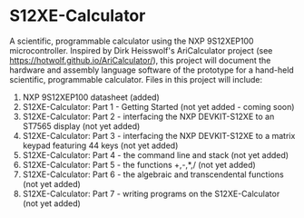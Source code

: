 # S12XE-Calculator
A scientific, programmable calculator using the NXP 9S12XEP100  microcontroller.
Inspired by Dirk Heisswolf's AriCalculator project (see https://hotwolf.github.io/AriCalculator/), this project will document the hardware and assembly language software of the prototype for a hand-held scientific, programmable calculator.
Files in this project will include:
1) NXP 9S12XEP100 datasheet (added)
2) S12XE-Calculator: Part 1 - Getting Started (not yet added - coming soon) 
3) S12XE-Calculator: Part 2 - interfacing the NXP DEVKIT-S12XE to an ST7565 display (not yet added)    
4) S12XE-Calculator: Part 3 - interfacing the NXP DEVKIT-S12XE to a matrix keypad featuring 44 keys (not yet added) 
5) S12XE-Calculator: Part 4 - the command line and stack (not yet added) 
6) S12XE-Calculator: Part 5 - the functions +,-,*,/ (not yet added)
7) S12XE-Calculator: Part 6 - the algebraic and transcendental functions (not yet added)
8) S12XE-Calculator: Part 7 - writing programs on the S12XE-Calculator (not yet added)
